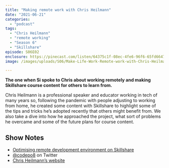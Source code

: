 ```yaml
---
title: "Making remote work with Chris Heilmann"
date: "2021-06-21"
categories: 
  - "podcast"
tags: 
  - "Chris Heilmann"
  - "remote working"
  - "Season 6"
  - "Skillshare"
episode: S06E02
enclosure: https://pinecast.com/listen/64375c1f-08ec-4fe6-96f6-65fd6647b1ca.mp3
image: /images/uploads/S06/Make-Life-Work-Remote-work-with-Chris-Heilmann.jpg

---
```


**The one when Si spoke to Chris about working remotely and making Skillshare course content for others to learn from.**

Chris Heilmann is a professional speaker and educator working in tech of many years so, following the pandemic with people adjusting to working from home, he created some content with Skillshare to highlight some of the tips and tricks he’s adopted recently that others might benefit from. We also take a dive into how he approached the project, what sort of problems he overcame and some of the future plans for course content.

## Show Notes

- [Optimising remote development environment on Skillshare](http://skl.sh/3uKu5G1)
- [@codepo8](https://twitter.com/codepo8) on Twitter
- [Chris Heilmann’s website](https://christianheilmann.com)
